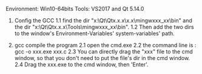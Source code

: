 Environment: Win10-64bits
Tools: VS2017 and Qt 5.14.0

1. Config the GCC
1.1 find the dir "x:\Qt\Qtx.x.x\x.x\mingwxxx_xx\bin" and the dir "x:\Qt\Qtx.x.x\Tools\mingwxxx_xx\bin".
1.2 Then add the two dirs to the window's Environment-Variables' system-variables' path.

2. gcc compile the program
2.1 open the cmd.exe
2.2 the command line is : gcc -o xxx.exe xxx.c
2.3 You can directly drag the "xxx" file to the cmd window, so that you don't need to put the file's dir in the cmd window.
2.4 Drag the xxx.exe to the cmd window, then 'Enter'.
